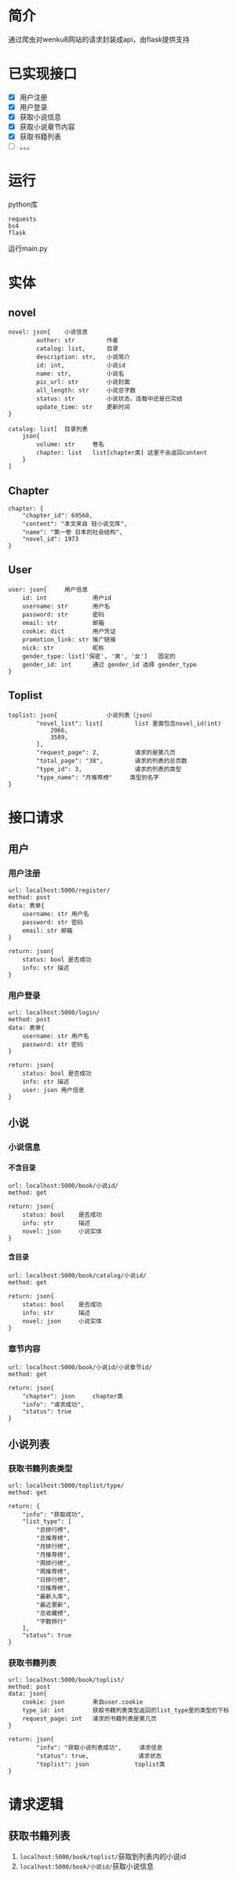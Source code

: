 # 简介

通过爬虫对wenku8网站的请求封装成api，由flask提供支持

# 已实现接口

- [x] 用户注册
- [x] 用户登录
- [x] 获取小说信息
- [x] 获取小说章节内容
- [x] 获取书籍列表
- [ ] 。。。

# 运行

python库

```
requests
bs4
flask
```

运行main.py

# 实体

## novel

```
novel: json{	小说信息
		author: str			作者
		catalog: list,		目录
		description: str,	小说简介
		id: int,			小说id
		name: str,			小说名
		pic_url: str		小说封面
		all_length: str		小说总字数
		status: str			小说状态，连载中还是已完结
		update_time: str	更新时间
}

catalog: list[	目录列表
	json{
		volume: str		卷名
		chapter: list	list[chapter类] 这里不会返回content
	}
]
```

## Chapter

```
chapter: {
    "chapter_id": 69568,
    "content": "本文来自 轻小说文库",
    "name": "第一卷 日本的社会结构",
    "novel_id": 1973
}
```

## User

```
user: json{		用户信息
	id: int				用户id
    username: str		用户名
    password: str		密码
    email: str			邮箱
    cookie: dict		用户凭证
    promotion_link: str	推广链接
    nick: str			昵称
    gender_type: list['保密', '男', '女']	固定的
    gender_id: int		通过 gender_id 选择 gender_type
}
```

## Toplist

```
toplist: json{				小说列表（json）
        "novel_list": list[			list 里面包含novel_id(int)
            2966,
            3589,
        ],
        "request_page": 2,			请求的是第几页
        "total_page": "38",			请求的列表的总页数
        "type_id": 3,				请求的列表的类型
        "type_name": "月推荐榜"		类型的名字
}
```

# 接口请求

## 用户

### 用户注册

```
url: localhost:5000/register/
method: post
data: 表单{
	username: str 用户名
	password: str 密码
	email: str 邮箱
}

return: json{
	status: bool 是否成功
	info: str 描述
}
```

### 用户登录

```
url: localhost:5000/login/
method: post
data: 表单{
	username: str 用户名
	password: str 密码
}

return: json{
	status: bool 是否成功
	info: str 描述
	user: json 用户信息
}
```

## 小说

### 小说信息

#### 不含目录

```
url: localhost:5000/book/小说id/
method: get

return: json{
	status: bool	是否成功
	info: str		描述
	novel: json		小说实体
}
```

#### 含目录

```
url: localhost:5000/book/catalog/小说id/
method: get

return: json{
	status: bool	是否成功
	info: str		描述
	novel: json		小说实体
}
```

### 章节内容

```
url: localhost:5000/book/小说id/小说章节id/
method: get

return: json{
    "chapter": json		chapter类
    "info": "请求成功",
    "status": true
}
```

## 小说列表

### 获取书籍列表类型

```
url: localhost:5000/toplist/type/
method: get

return: {
    "info": "获取成功",
    "list_type": [
        "总排行榜",
        "总推荐榜",
        "月排行榜",
        "月推荐榜",
        "周排行榜",
        "周推荐榜",
        "日排行榜",
        "日推荐榜",
        "最新入库",
        "最近更新",
        "总收藏榜",
        "字数排行"
    ],
    "status": true
}
```

### 获取书籍列表

```
url: localhost:5000/book/toplist/
method: post
data: json{
	cookie: json 		来自user.cookie
	type_id: int 		获取书籍列表类型返回的list_type里的类型的下标
	request_page: int	请求的书籍列表是第几页
}

return: json{
        "info": "获取小说列表成功",		请求信息
        "status": true,				 请求状态
        "toplist": json 			toplist类
}
```

# 请求逻辑

## 获取书籍列表

1. `localhost:5000/book/toplist/`获取到列表内的小说id
2. `localhost:5000/book/小说id/`获取小说信息